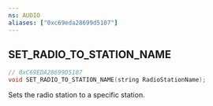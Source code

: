 ```yaml
---
ns: AUDIO
aliases: ["0xc69eda28699d5107"]
---
```

## SET_RADIO_TO_STATION_NAME

```c
// 0xC69EDA28699D5107
void SET_RADIO_TO_STATION_NAME(string RadioStationName);
```

Sets the radio station to a specific station.

